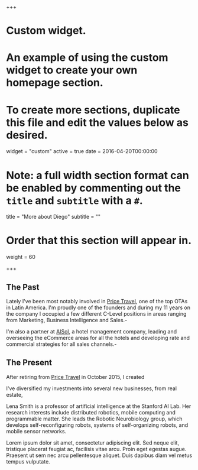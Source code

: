 +++
# Custom widget.
# An example of using the custom widget to create your own homepage section.
# To create more sections, duplicate this file and edit the values below as desired.
widget = "custom"
active = true
date = 2016-04-20T00:00:00

# Note: a full width section format can be enabled by commenting out the `title` and `subtitle` with a `#`.
title = "More about Diego"
subtitle = ""

# Order that this section will appear in.
weight = 60

+++

## The Past

Lately I've been most notably involved in [Price Travel](https://www.pricetravel.com/), one of the top OTAs in Latin America. I'm proudly one of the founders and during my 11 years on the company I occupied a few different C-Level positions in areas ranging from Marketing, Business Intelligence and Sales.-

I'm also a partner at [AlSol](https://www.alsol.com/), a hotel management company, leading and overseeing the eCommerce areas for all the hotels and developing rate and commercial strategies for all sales channels.-

## The Present

After retiring from [Price Travel](https://www.pricetravel.com/) in October 2015, I created 

I've diversified my investments into several new businesses, from real estate, 

Lena Smith is a professor of artificial intelligence at the Stanford AI Lab. Her research interests include distributed robotics, mobile computing and programmable matter. She leads the Robotic Neurobiology group, which develops self-reconfiguring robots, systems of self-organizing robots, and mobile sensor networks.

Lorem ipsum dolor sit amet, consectetur adipiscing elit. Sed neque elit, tristique placerat feugiat ac, facilisis vitae arcu. Proin eget egestas augue. Praesent ut sem nec arcu pellentesque aliquet. Duis dapibus diam vel metus tempus vulputate. 
